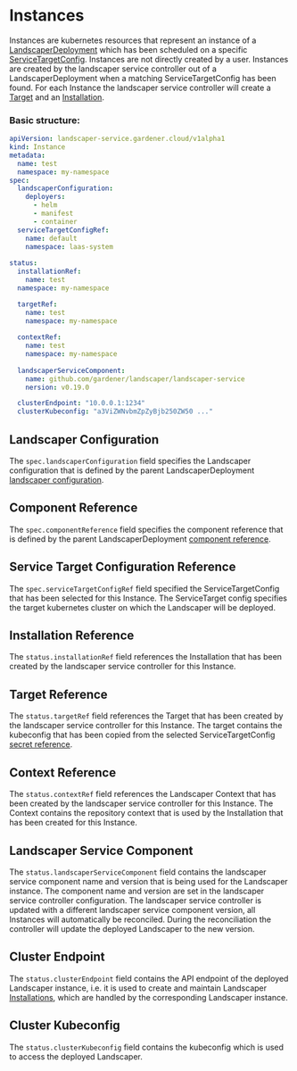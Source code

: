 <!--
SPDX-FileCopyrightText: 2022 "SAP SE or an SAP affiliate company and Gardener contributors"

SPDX-License-Identifier: Apache-2.0
-->

# Instances

Instances are kubernetes resources that represent an instance of a [LandscaperDeployment](LandscaperDeployments.md) which has been scheduled on a specific [ServiceTargetConfig](ServiceTargetConfigs.md).
Instances are not directly created by a user. Instances are created by the landscaper service controller out of a LandscaperDeployment when a matching ServiceTargetConfig has been found.
For each Instance the landscaper service controller will create a [Target](https://github.com/gardener/landscaper/blob/master/docs/technical/target_types.md) and an [Installation](https://github.com/gardener/landscaper/blob/master/docs/usage/Installations.md).

### Basic structure:

```yaml
apiVersion: landscaper-service.gardener.cloud/v1alpha1
kind: Instance
metadata:
  name: test
  namespace: my-namespace
spec:
  landscaperConfiguration:
    deployers:
      - helm
      - manifest
      - container
  serviceTargetConfigRef:
    name: default
    namespace: laas-system
    
status:
  installationRef:
    name: test
  namespace: my-namespace

  targetRef:
    name: test
    namespace: my-namespace
    
  contextRef:
    name: test
    namespace: my-namespace
    
  landscaperServiceComponent:
    name: github.com/gardener/landscaper/landscaper-service
    nersion: v0.19.0

  clusterEndpoint: "10.0.0.1:1234"
  clusterKubeconfig: "a3ViZWNvbmZpZyBjb250ZW50 ..."
```

## Landscaper Configuration

The `spec.landscaperConfiguration` field specifies the Landscaper configuration that is defined by the parent LandscaperDeployment [landscaper configuration](LandscaperDeployments.md#landscaper-configuration).

## Component Reference

The `spec.componentReference` field specifies the component reference that is defined by the parent LandscaperDeployment [component reference](LandscaperDeployments.md#component-reference).

## Service Target Configuration Reference

The `spec.serviceTargetConfigRef` field specified the ServiceTargetConfig that has been selected for this Instance. 
The ServiceTarget config specifies the target kubernetes cluster on which the Landscaper will be deployed.

## Installation Reference

The `status.installationRef` field references the Installation that has been created by the landscaper service controller for this Instance.

## Target Reference

The `status.targetRef` field references the Target that has been created by the landscaper service controller for this Instance.
The target contains the kubeconfig that has been copied from the selected ServiceTargetConfig [secret reference](ServiceTargetConfigs.md#secret-reference).

## Context Reference

The `status.contextRef` field references the Landscaper Context that has been created by the landscaper service controller for this Instance.
The Context contains the repository context that is used by the Installation that has been created for this Instance.

## Landscaper Service Component

The `status.landscaperServiceComponent` field contains the landscaper service component name and version that is being used for the Landscaper instance.
The component name and version are set in the landscaper service controller configuration. 
The landscaper service controller is updated with a different landscaper service component version, all Instances will automatically be reconciled.
During the reconciliation the controller will update the deployed Landscaper to the new version.

## Cluster Endpoint

The `status.clusterEndpoint` field contains the API endpoint of the deployed Landscaper instance, i.e. it is used to
create and maintain Landscaper [Installations](https://github.com/gardener/landscaper/blob/master/docs/usage/Installations.md), 
which are handled by the corresponding Landscaper instance.

## Cluster Kubeconfig

The `status.clusterKubeconfig` field contains the kubeconfig which is used to access the deployed Landscaper.
